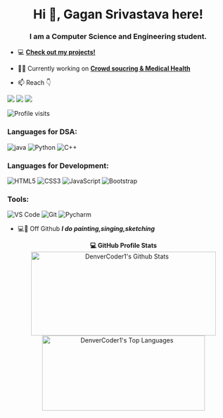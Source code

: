 <h1 align="center">Hi 👋, Gagan Srivastava here!</h1>
<h3 align="center">I am a Computer Science and Engineering student.</h3>

- 💻 **[Check out my projects!](https://github.com/Gagan2024?tab=repositories)**

- 👨‍💻 Currently working on **[Crowd soucring & Medical Health](https://github.com/Gagan2024)**

- 📫 Reach 👇<br>

[![](https://img.shields.io/badge/-Gagan2024-blue?style=for-the-badge&logo=Linkedin&logoColor=white&link=https://www.linkedin.com/in/gagan-srivastava-488254209/)](https://www.linkedin.com/in/gagan-srivastava-488254209/)
[![](https://img.shields.io/badge/-gagansrivastava2024@gmail.com-c14438?style=for-the-badge&logo=gmail&logoColor=white&link=mailto:gagansrivastava)](mailto:gagansrivastava2024@gmail.com)
[![](https://img.shields.io/badge/-gagan2024-171515?style=for-the-badge&logo=github&logoColor=white)](https://github.com/Gagan2024)


![Profile visits](https://visitor-badge.laobi.icu/badge?page_id=gagan2024)


### Languages for DSA:
![java](https://img.shields.io/badge/Java-ED8B00?style=for-the-badge&logo=java&logoColor=white)
![Python](https://img.shields.io/badge/Python-FFD43B?style=for-the-badge&logo=python&logoColor=darkgreen)
![C++](https://img.shields.io/badge/-C++-00599C?style=for-the-badge&logo=c%2B%2B)
### Languages for Development:
![HTML5](https://img.shields.io/badge/-HTML5-E34F26?style=for-the-badge&logo=html5&logoColor=white)
![CSS3](https://img.shields.io/badge/-CSS3-1572B6?style=for-the-badge&logo=css3)
![JavaScript](https://img.shields.io/badge/-JavaScript-black?style=for-the-badge&logo=javascript)
![Bootstrap](https://img.shields.io/badge/Bootstrap-563D7C?style=for-the-badge&logo=bootstrap&logoColor=white)
### Tools:
![VS Code](https://img.shields.io/badge/Visual_Studio_Code-5D1A60?style=for-the-badge&logo=visual%20studio%20code&logoColor=white) 
![Git](https://img.shields.io/badge/Git-682181?style=for-the-badge&logo=git&logoColor=white) 
![Pycharm](https://img.shields.io/badge/PyCharm-000000.svg?&style=for-the-badge&logo=PyCharm&logoColor=white)

- 💻🔌 Off Github ***I do painting,singing,sketching***

  <summary style="text-align : center"><b>💻 GitHub Profile Stats</b>
  <br/>
    <a href="https://github.com/gagan2024/github-readme-stats"><img alt="DenverCoder1's Github Stats" src="https://denvercoder1-github-readme-stats.vercel.app/api/?username=gagan2024&show_icons=true&count_private=true&theme=react&hide_border=true&bg_color=1F222E&title_color=F85D7F&icon_color=F8D866" height="190px" width="420px"/></a>
  <a href="https://github.com/gagan2024/github-readme-stats"><img alt="DenverCoder1's Top Languages" src="https://github-readme-stats.vercel.app/api/top-langs/?username=gagan2024&langs_count=8&layout=compact&theme=react&hide_border=true&bg_color=1F222E&title_color=F85D7F&icon_color=F8D866&hide=Jupyter%20Notebook" height="170px" width="370px"/></a>
  <a href="https://github-readme-streak-stats.herokuapp.com/?user=your-github-username"></a>
  <br/>
  </summary>








